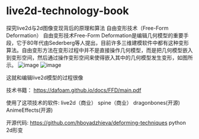 # live2d-technology-book
探究live2d与2d图像变现背后的原理和算法
自由变形技术（Free-Form Deformation）
自由变形技术Free-Form Deformation是编辑几何模型的重要手段，它于80年代由Sederberg等人提出，目前许多三维建模软件中都有这种变形算法。自由变形方法在变形过程中并不是直接操作几何模型，而是把几何模型嵌入到变形空间，然后通过操作变形空间来使得嵌入其中的几何模型发生变形，如图所示。
![image](https://user-images.githubusercontent.com/29478722/154044597-5fc81bc5-bed2-4232-b5b5-e6e3e2af1e70.png)
![image](https://user-images.githubusercontent.com/29478722/154045038-0dde6e26-1377-41f7-bfeb-9e30ada97450.png)


这就和编辑live2d模型的过程很像

技术书籍：
https://dafoam.github.io/docs/FFD/main.pdf

使用了这项技术的软件:
live2d（商业） spine（商业） dragonbones(开源) AnimeEffects(开源)

开源代码:
https://github.com/hboyadzhieva/deforming-techniques python 2d形变
